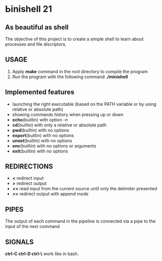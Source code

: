 # Ьinishell 21
## As beautiful as shell
The objective of this project is to create a simple shell
to learn about processes and file discriptors.

## USAGE
1. Apply **make** command in the root directory to compile the program
2. Run the program with the following command **./minishell**
## Implemented features
- launching the right executable (based on the PATH variable or by using relative or absolute path)
- showing commands history when pressing up or down
- **echo**(builtin) with option -n
- **cd**(builtin) with only a relative or absolute path
- **pwd**(builtin) with no options
- **export**(builtin) with no options
- **unset**(builtin) with no options
- **env**(builtin) with no options or arguments
- **exit**(builtin) with no options
## REDIRECTIONS
- **<** redirect input
- **>** redirect output
- **<<** read input from the current source until only the delimiter presented
- **>>** redirect output with append mode
## PIPES
The output of each command in the pipeline is connected
via a pipe to the input of the next command
## SIGNALS
**ctrl-C ctrl-D ctrl-\\** work like in bash.

